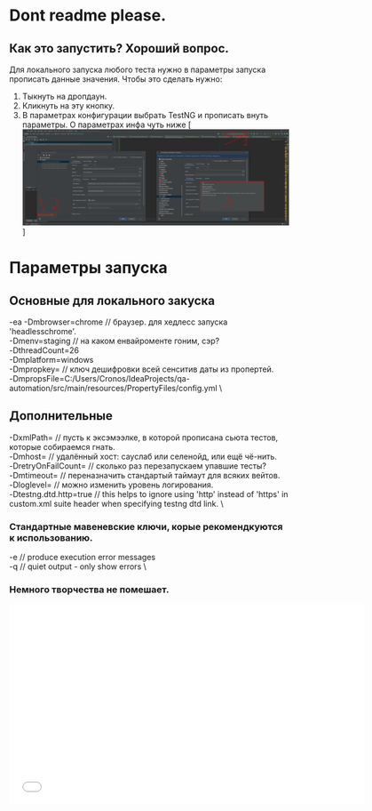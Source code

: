 # Dont readme please.
## Как это запустить? Хороший вопрос.

Для локального запуска любого теста нужно в параметры запуска прописать данные значения.
Чтобы это сделать нужно:
1. Тыкнуть на дропдаун.
2. Кликнуть на эту кнопку.
3. В параметрах конфигурации выбрать TestNG и прописать внуть параметры. О параметрах инфа чуть ниже 
[![Куда тыкать](https://github.com/papinhacker/zabelin-portfolio/blob/master/src/main/resources/kuda_tickat.png)]

# Параметры запуска
## Основные для локального закуска
-ea
-Dmbrowser=chrome // браузер. для хедлесс запуска 'headlesschrome'. \
-Dmenv=staging // на каком енвайроменте гоним, сэр? \
-DthreadCount=26 \
-Dmplatform=windows \
-Dmpropkey= // ключ дешифровки всей сенситив даты из пропертей. \
-DmpropsFile=C:/Users/Cronos/IdeaProjects/qa-automation/src/main/resources/PropertyFiles/config.yml \
## Дополнительные
-DxmlPath= // пусть к эксэмээлке, в которой прописана сьюта тестов, которые собираемся гнать. \
-Dmhost= // удалённый хост: сауслаб или селенойд, или ещё чё-нить. \
-DretryOnFailCount= // сколько раз перезапускаем упавшие тесты? \
-Dmtimeout= // переназначить стандартый таймаут для всяких вейтов. \
-Dloglevel= // можно изменить уровень логирования. \
-Dtestng.dtd.http=true // this helps to ignore using 'http' instead of 'https' in custom.xml suite header when specifying testng dtd link. \

### Стандартные мавеневские ключи, корые рекомендкуются к использованию.
-e // produce execution error messages \
-q // quiet output - only show errors \

### Немного творчества не помешает.
<iframe src="//coub.com/embed/33u60q?muted=false&autostart=false&originalSize=false&startWithHD=false" allowfullscreen frameborder="0" width="640" height="360" allow="autoplay"></iframe>